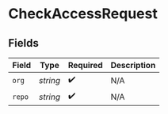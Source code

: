 # CheckAccessRequest


## Fields

| Field              | Type               | Required           | Description        |
| ------------------ | ------------------ | ------------------ | ------------------ |
| `org`              | *string*           | :heavy_check_mark: | N/A                |
| `repo`             | *string*           | :heavy_check_mark: | N/A                |